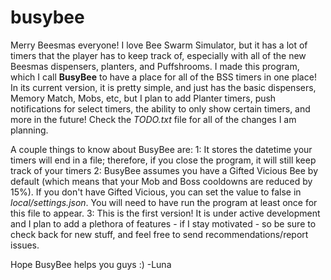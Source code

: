 # busybee
 Merry Beesmas everyone! I love Bee Swarm Simulator, but it has a lot of timers that the player has to keep track of, especially with all of the new Beesmas dispensers, planters, and Puffshrooms. I made this program, which I call **BusyBee** to have a place for all of the BSS timers in one place! In its current version, it is pretty simple, and just has the basic dispensers, Memory Match, Mobs, etc, but I plan to add Planter timers, push notifications for select timers, the ability to only show certain timers, and more in the future! Check the *TODO.txt* file for all of the changes I am planning.

 A couple things to know about BusyBee are:
 1: It stores the datetime your timers will end in a file; therefore, if you close the program, it will still keep track of your timers
 2: BusyBee assumes you have a Gifted Vicious Bee by default (which means that your Mob and Boss cooldowns are reduced by 15%). If you don't have Gifted Vicious, you can set the value to false in *local/settings.json*. You will need to have run the program at least once for this file to appear.
 3: This is the first version! It is under active development and I plan to add a plethora of features - if I stay motivated - so be sure to check back for new stuff, and feel free to send recommendations/report issues.

 Hope BusyBee helps you guys :)
 -Luna
